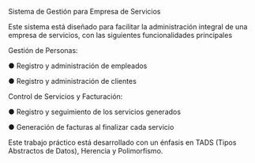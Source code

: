 Sistema de Gestión para Empresa de Servicios

Este sistema está diseñado para facilitar la administración integral de una empresa de servicios, con las siguientes funcionalidades principales

Gestión de Personas:

● Registro y administración de empleados

● Registro y administración de clientes

Control de Servicios y Facturación:

● Registro y seguimiento de los servicios generados

● Generación de facturas al finalizar cada servicio

Este trabajo práctico está desarrollado con un énfasis en TADS (Tipos Abstractos de Datos), Herencia y Polimorfismo.

